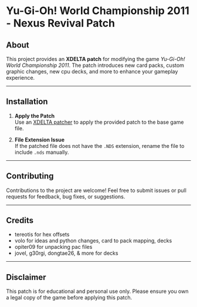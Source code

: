 # Yu-Gi-Oh! World Championship 2011 - Nexus Revival Patch

## About
This project provides an **XDELTA patch** for modifying the game *Yu-Gi-Oh! World Championship 2011*. The patch introduces new card packs, custom graphic changes, new cpu decks, and more to enhance your gameplay experience.

---

## Installation

1. **Apply the Patch**  
   Use an [XDELTA patcher](https://www.romhacking.net/utilities/598/) to apply the provided patch to the base game file.  

2. **File Extension Issue**  
   If the patched file does not have the `.NDS` extension, rename the file to include `.nds` manually.

---


## Contributing
Contributions to the project are welcome! Feel free to submit issues or pull requests for feedback, bug fixes, or suggestions.

---

## Credits
- tereotis for hex offsets
- volo for ideas and python changes, card to pack mapping, decks
- opiter09 for unpacking pac files
- jovel, g30rgi, dongtae26, & more for decks

---
## Disclaimer
This patch is for educational and personal use only. Please ensure you own a legal copy of the game before applying this patch.
